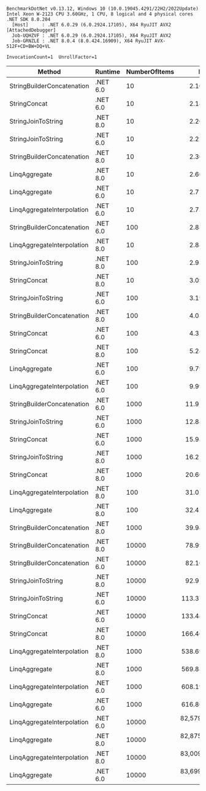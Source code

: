 ```

BenchmarkDotNet v0.13.12, Windows 10 (10.0.19045.4291/22H2/2022Update)
Intel Xeon W-2123 CPU 3.60GHz, 1 CPU, 8 logical and 4 physical cores
.NET SDK 8.0.204
  [Host]     : .NET 6.0.29 (6.0.2924.17105), X64 RyuJIT AVX2 [AttachedDebugger]
  Job-UQHZVF : .NET 6.0.29 (6.0.2924.17105), X64 RyuJIT AVX2
  Job-GRNZLE : .NET 8.0.4 (8.0.424.16909), X64 RyuJIT AVX-512F+CD+BW+DQ+VL

InvocationCount=1  UnrollFactor=1  

```
| Method                     | Runtime  | NumberOfItems | Mean          | Error         | StdDev        | Median        | Rank | Gen0        | Gen1       | Gen2       | Allocated   |
|--------------------------- |--------- |-------------- |--------------:|--------------:|--------------:|--------------:|-----:|------------:|-----------:|-----------:|------------:|
| StringBuilderConcatenation | .NET 6.0 | 10            |      2.101 μs |     0.0473 μs |     0.1373 μs |      2.100 μs |    1 |           - |          - |          - |      1016 B |
| StringConcat               | .NET 6.0 | 10            |      2.185 μs |     0.0447 μs |     0.1225 μs |      2.200 μs |    2 |           - |          - |          - |       712 B |
| StringJoinToString         | .NET 8.0 | 10            |      2.206 μs |     0.0687 μs |     0.1961 μs |      2.100 μs |    2 |           - |          - |          - |       528 B |
| StringJoinToString         | .NET 6.0 | 10            |      2.220 μs |     0.0480 μs |     0.1034 μs |      2.200 μs |    2 |           - |          - |          - |       672 B |
| StringBuilderConcatenation | .NET 8.0 | 10            |      2.366 μs |     0.0635 μs |     0.1864 μs |      2.300 μs |    3 |           - |          - |          - |       872 B |
| LinqAggregate              | .NET 8.0 | 10            |      2.668 μs |     0.0591 μs |     0.1525 μs |      2.600 μs |    4 |           - |          - |          - |      1208 B |
| LinqAggregate              | .NET 6.0 | 10            |      2.710 μs |     0.0582 μs |     0.1394 μs |      2.700 μs |    4 |           - |          - |          - |      1352 B |
| LinqAggregateInterpolation | .NET 6.0 | 10            |      2.735 μs |     0.1009 μs |     0.2846 μs |      2.700 μs |    4 |           - |          - |          - |      1352 B |
| StringBuilderConcatenation | .NET 6.0 | 100           |      2.884 μs |     0.0611 μs |     0.1417 μs |      2.900 μs |    5 |           - |          - |          - |      3024 B |
| LinqAggregateInterpolation | .NET 8.0 | 10            |      2.885 μs |     0.0636 μs |     0.1805 μs |      2.800 μs |    5 |           - |          - |          - |      1208 B |
| StringJoinToString         | .NET 8.0 | 100           |      2.911 μs |     0.0734 μs |     0.2047 μs |      2.800 μs |    5 |           - |          - |          - |      1424 B |
| StringConcat               | .NET 8.0 | 10            |      3.091 μs |     0.0633 μs |     0.1679 μs |      3.100 μs |    6 |           - |          - |          - |       568 B |
| StringJoinToString         | .NET 6.0 | 100           |      3.198 μs |     0.0676 μs |     0.1513 μs |      3.200 μs |    7 |           - |          - |          - |      1568 B |
| StringBuilderConcatenation | .NET 8.0 | 100           |      4.036 μs |     0.0864 μs |     0.2003 μs |      4.000 μs |    8 |           - |          - |          - |      2880 B |
| StringConcat               | .NET 6.0 | 100           |      4.325 μs |     0.1568 μs |     0.4131 μs |      4.300 μs |    9 |           - |          - |          - |      1608 B |
| StringConcat               | .NET 8.0 | 100           |      5.243 μs |     0.1118 μs |     0.3061 μs |      5.150 μs |   10 |           - |          - |          - |      1464 B |
| LinqAggregate              | .NET 6.0 | 100           |      9.790 μs |     0.2190 μs |     0.6212 μs |      9.700 μs |   11 |           - |          - |          - |     53552 B |
| LinqAggregateInterpolation | .NET 6.0 | 100           |      9.993 μs |     0.2229 μs |     0.6250 μs |     10.000 μs |   12 |           - |          - |          - |     53552 B |
| StringBuilderConcatenation | .NET 6.0 | 1000          |     11.913 μs |     0.2316 μs |     0.2167 μs |     11.900 μs |   13 |           - |          - |          - |     27672 B |
| StringJoinToString         | .NET 6.0 | 1000          |     12.882 μs |     0.2553 μs |     0.4404 μs |     12.800 μs |   14 |           - |          - |          - |     10568 B |
| StringConcat               | .NET 6.0 | 1000          |     15.988 μs |     0.2873 μs |     0.2399 μs |     15.950 μs |   15 |           - |          - |          - |     10608 B |
| StringJoinToString         | .NET 8.0 | 1000          |     16.213 μs |     1.2315 μs |     3.6311 μs |     17.900 μs |   16 |           - |          - |          - |     10424 B |
| StringConcat               | .NET 8.0 | 1000          |     20.608 μs |     0.2698 μs |     0.2253 μs |     20.600 μs |   17 |           - |          - |          - |     10464 B |
| LinqAggregateInterpolation | .NET 8.0 | 100           |     31.023 μs |     4.4246 μs |    12.9069 μs |     36.650 μs |   18 |           - |          - |          - |     53408 B |
| LinqAggregate              | .NET 8.0 | 100           |     32.423 μs |     4.2673 μs |    12.3801 μs |     36.900 μs |   18 |           - |          - |          - |     53408 B |
| StringBuilderConcatenation | .NET 8.0 | 1000          |     39.948 μs |     3.3497 μs |     9.7713 μs |     42.600 μs |   19 |           - |          - |          - |     27528 B |
| StringBuilderConcatenation | .NET 8.0 | 10000         |     78.993 μs |     1.0688 μs |     0.9474 μs |     79.100 μs |   20 |           - |          - |          - |    213960 B |
| StringBuilderConcatenation | .NET 6.0 | 10000         |     82.169 μs |     0.4072 μs |     0.3401 μs |     82.100 μs |   21 |           - |          - |          - |    214104 B |
| StringJoinToString         | .NET 8.0 | 10000         |     92.917 μs |     1.3401 μs |     1.9643 μs |     92.100 μs |   22 |           - |          - |          - |    100424 B |
| StringJoinToString         | .NET 6.0 | 10000         |    113.370 μs |     2.2513 μs |     4.0017 μs |    113.600 μs |   23 |           - |          - |          - |    100568 B |
| StringConcat               | .NET 6.0 | 10000         |    133.446 μs |     1.5862 μs |     1.3245 μs |    133.200 μs |   24 |           - |          - |          - |    100608 B |
| StringConcat               | .NET 8.0 | 10000         |    166.460 μs |     1.5799 μs |     1.4778 μs |    165.500 μs |   25 |           - |          - |          - |    100464 B |
| LinqAggregateInterpolation | .NET 8.0 | 1000          |    538.694 μs |    10.1837 μs |    10.8964 μs |    539.050 μs |   26 |   1000.0000 |          - |          - |   5030408 B |
| LinqAggregate              | .NET 8.0 | 1000          |    569.886 μs |    11.2756 μs |    16.1712 μs |    569.250 μs |   27 |   1000.0000 |          - |          - |   5030408 B |
| LinqAggregateInterpolation | .NET 6.0 | 1000          |    608.194 μs |    18.0695 μs |    52.1345 μs |    601.150 μs |   28 |   1000.0000 |          - |          - |   5030552 B |
| LinqAggregate              | .NET 6.0 | 1000          |    616.804 μs |    23.0297 μs |    66.0764 μs |    611.500 μs |   28 |   1000.0000 |          - |          - |   5030552 B |
| LinqAggregateInterpolation | .NET 6.0 | 10000         | 82,579.240 μs | 1,136.0779 μs | 1,062.6879 μs | 82,519.400 μs |   29 | 125000.0000 | 44000.0000 | 43000.0000 | 500314952 B |
| LinqAggregate              | .NET 8.0 | 10000         | 82,875.557 μs |   939.9437 μs |   833.2356 μs | 82,631.700 μs |   29 | 125000.0000 | 44000.0000 | 43000.0000 | 500314856 B |
| LinqAggregateInterpolation | .NET 8.0 | 10000         | 83,009.293 μs | 1,157.8793 μs | 1,026.4298 μs | 82,934.750 μs |   29 | 125000.0000 | 44000.0000 | 43000.0000 | 500314856 B |
| LinqAggregate              | .NET 6.0 | 10000         | 83,699.619 μs | 1,510.2472 μs | 1,483.2646 μs | 83,961.500 μs |   29 | 125000.0000 | 44000.0000 | 43000.0000 | 500314952 B |
